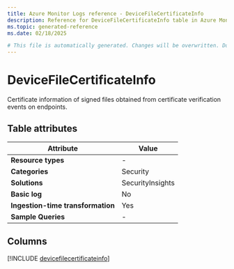 ```yaml
---
title: Azure Monitor Logs reference - DeviceFileCertificateInfo
description: Reference for DeviceFileCertificateInfo table in Azure Monitor Logs.
ms.topic: generated-reference
ms.date: 02/18/2025

# This file is automatically generated. Changes will be overwritten. Do not change this file directly.
---
```


# DeviceFileCertificateInfo

Certificate information of signed files obtained from certificate verification events on endpoints.


## Table attributes

|Attribute|Value|
|---|---|
|**Resource types**|-|
|**Categories**|Security|
|**Solutions**| SecurityInsights|
|**Basic log**|No|
|**Ingestion-time transformation**|Yes|
|**Sample Queries**|-|



## Columns
  
[!INCLUDE [devicefilecertificateinfo](~/reusable-content/ce-skilling/azure/includes/azure-monitor/reference/tables/devicefilecertificateinfo-include.md)]
